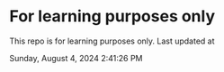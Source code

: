 # For learning purposes only
This repo is for learning purposes only.
Last updated at

Sunday, August 4, 2024 2:41:26 PM

